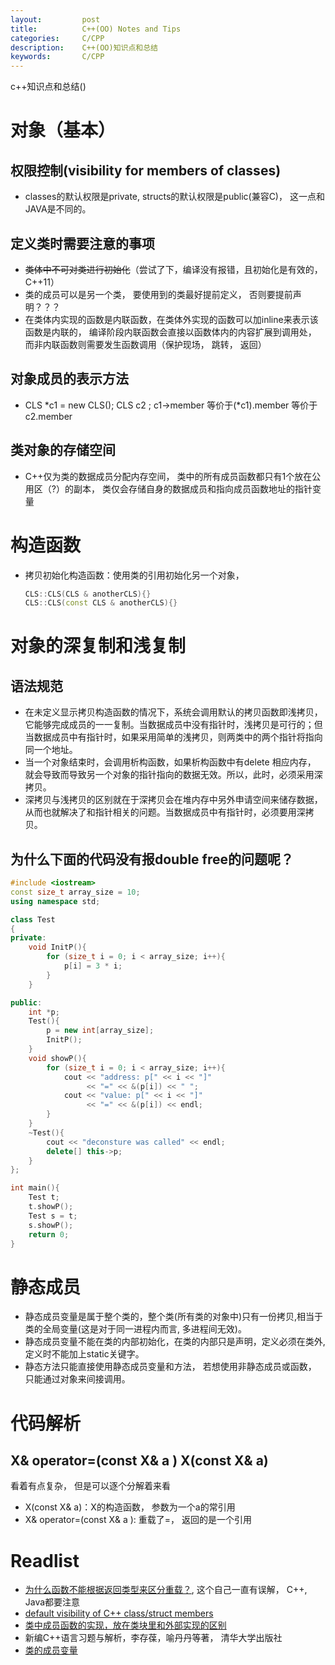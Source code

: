 ```yaml
---
layout:     	post
title:      	C++(OO) Notes and Tips
categories: 	C/CPP
description:   	C++(OO)知识点和总结
keywords: 		C/CPP
---
```


c++知识点和总结()

# 对象（基本）

## 权限控制(visibility for members of classes)

- classes的默认权限是private, structs的默认权限是public(兼容C)， 这一点和JAVA是不同的。

## 定义类时需要注意的事项

- ~~类体中不可对类进行初始化~~（尝试了下，编译没有报错，且初始化是有效的， C++11）
- 类的成员可以是另一个类， 要使用到的类最好提前定义， 否则要提前声明？？？
- 在类体内实现的函数是内联函数，在类体外实现的函数可以加inline来表示该函数是内联的， 编译阶段内联函数会直接以函数体内的内容扩展到调用处， 而非内联函数则需要发生函数调用（保护现场， 跳转， 返回） 

## 对象成员的表示方法

- CLS  *c1 = new CLS(); CLS c2 ; c1->member 等价于(\*c1).member 等价于c2.member

## 类对象的存储空间

- C++仅为类的数据成员分配内存空间， 类中的所有成员函数都只有1个放在公用区（?）的副本， 类仅会存储自身的数据成员和指向成员函数地址的指针变量

# 构造函数

- 拷贝初始化构造函数：使用类的引用初始化另一个对象， 

  ```cpp
  CLS::CLS(CLS & anotherCLS){}
  CLS::CLS(const CLS & anotherCLS){}
  ```

# 对象的深复制和浅复制

## 语法规范

- 在未定义显示拷贝构造函数的情况下，系统会调用默认的拷贝函数即浅拷贝，它能够完成成员的一一复制。当数据成员中没有指针时，浅拷贝是可行的；但当数据成员中有指针时，如果采用简单的浅拷贝，则两类中的两个指针将指向同一个地址。
- 当一个对象结束时，会调用析构函数，如果析构函数中有delete 相应内存， 就会导致而导致另一个对象的指针指向的数据无效。所以，此时，必须采用深拷贝。
- 深拷贝与浅拷贝的区别就在于深拷贝会在堆内存中另外申请空间来储存数据，从而也就解决了和指针相关的问题。当数据成员中有指针时，必须要用深拷贝。

## 为什么下面的代码没有报double free的问题呢？

```cpp
#include <iostream>
const size_t array_size = 10;
using namespace std;

class Test
{
private:
    void InitP(){
        for (size_t i = 0; i < array_size; i++){
            p[i] = 3 * i;
        }
    }

public:
    int *p;
    Test(){
        p = new int[array_size];
        InitP();
    }
    void showP(){
        for (size_t i = 0; i < array_size; i++){
            cout << "address: p[" << i << "]"
                 << "=" << &(p[i]) << " ";
            cout << "value: p[" << i << "]"
                 << "=" << &(p[i]) << endl;
        }
    }
    ~Test(){
        cout << "deconsture was called" << endl;
        delete[] this->p;
    }
};

int main(){
    Test t;
    t.showP();
    Test s = t;
    s.showP();
    return 0;
}

```

# 静态成员

- 静态成员变量是属于整个类的，整个类(所有类的对象中)只有一份拷贝,相当于类的全局变量(这是对于同一进程内而言, 多进程间无效)。
-  静态成员变量不能在类的内部初始化，在类的内部只是声明，定义必须在类外,定义时不能加上static关键字。
- 静态方法只能直接使用静态成员变量和方法， 若想使用非静态成员或函数， 只能通过对象来间接调用。

# 代码解析

## X& operator=(const X& a )   X(const X& a)

看着有点复杂， 但是可以逐个分解着来看

- X(const X& a)：X的构造函数， 参数为一个a的常引用
- X& operator=(const X& a ): 重载了=， 返回的是一个引用

# Readlist

- [为什么函数不能根据返回类型来区分重载？](https://blog.csdn.net/chang384915878/article/details/79535416), 这个自己一直有误解， C++, Java都要注意
- [default visibility of C++ class/struct members](https://stackoverflow.com/questions/1247745/default-visibility-of-c-class-struct-members)
- [类中成员函数的实现，放在类块里和外部实现的区别](https://blog.csdn.net/jeffasd/article/details/78340443)
- 新编C++语言习题与解析，李存葆，喻丹丹等著， 清华大学出版社
- [类的成员变量](https://www.cnblogs.com/LubinLew/p/Cpp-ClassMember.html)